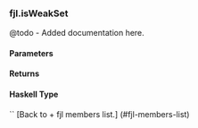 ### fjl.isWeakSet
@todo - Added documentation here.

#### Parameters

#### Returns
 
#### Haskell Type
``
[Back to  + fjl members list.]
(#fjl-members-list)
